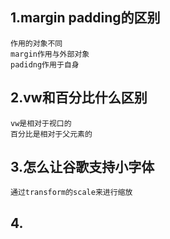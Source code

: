 ## 1.margin padding的区别
    作用的对象不同
    margin作用与外部对象
    padidng作用于自身

## 2.vw和百分比什么区别
    vw是相对于视口的
    百分比是相对于父元素的

## 3.怎么让谷歌支持小字体
    通过transform的scale来进行缩放

## 4.